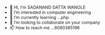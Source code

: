 - 👋 Hi, I’m SADANAND DATTA WANOLE
- 👀 I’m interested in computer engineering
- 🌱 I’m currently learning ...php
- 💞️ I’m looking to collaborate on your company
- 📫 How to reach me ...8080385196

<!---
wanolesadanandd/wanolesadanandd is a ✨ special ✨ repository because its `README.md` (this file) appears on your GitHub profile.
You can click the Preview link to take a look at your changes.
--->
